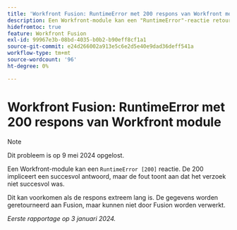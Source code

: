 ```yaml
---
title: 'Workfront Fusion: RuntimeError met 200 respons van Workfront module'
description: Een Workfront-module kan een "RuntimeError"-reactie retourneren [200]. De 200 impliceert een succesvol antwoord, maar de fout toont aan dat het verzoek niet succesvol was.
hidefromtoc: true
feature: Workfront Fusion
exl-id: 99967e3b-08bd-4035-b0b2-b90eff8cf1a1
source-git-commit: e24d266002a913e5c6e2d5e40e9dad36deff541a
workflow-type: tm+mt
source-wordcount: '96'
ht-degree: 0%

---
```


# Workfront Fusion: RuntimeError met 200 respons van Workfront module

>[!NOTE]
>
>Dit probleem is op 9 mei 2024 opgelost.

Een Workfront-module kan een `RuntimeError [200]` reactie. De 200 impliceert een succesvol antwoord, maar de fout toont aan dat het verzoek niet succesvol was.

Dit kan voorkomen als de respons extreem lang is. De gegevens worden geretourneerd aan Fusion, maar kunnen niet door Fusion worden verwerkt.

_Eerste rapportage op 3 januari 2024._
